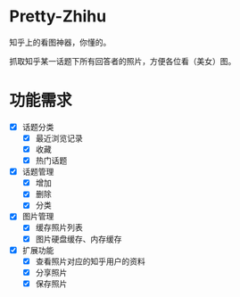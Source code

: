 # Pretty-Zhihu
知乎上的看图神器，你懂的。

抓取知乎某一话题下所有回答者的照片，方便各位看（美女）图。

# 功能需求
- [x] 话题分类
    - [x] 最近浏览记录
    - [x] 收藏
    - [x] 热门话题
- [x] 话题管理
    - [x] 增加
    - [x] 删除
    - [x] 分类
- [x] 图片管理
    - [x] 缓存照片列表
    - [x] 图片硬盘缓存、内存缓存
- [x] 扩展功能
    - [x] 查看照片对应的知乎用户的资料
    - [x] 分享照片
    - [x] 保存照片
